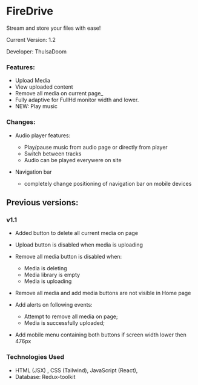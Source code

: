 # FireDrive

Stream and store your files with ease!

Current Version: 1.2

Developer: ThulsaDoom

### Features:

- Upload Media
- View uploaded content
- Remove all media on current page_
- Fully adaptive for FullHd monitor width and lower.
- NEW: Play music

### Changes:

- Audio player features: 
  - Play/pause music from audio page or directly from player
  - Switch between tracks 
  - Audio can be played everywere on site


- Navigation bar
  - completely change positioning of navigation bar on mobile devices 


## Previous versions:

### v1.1
- Added button to delete all current media on page
- Upload button is disabled when media is uploading


- Remove all media button is disabled when:
    - Media is deleting
    - Media library is empty
    - Media is uploading


- Remove all media and add media buttons are not visible in Home page


- Add alerts on following events:
    - Attempt to remove all media on page;
    - Media is successfully uploaded;


- Add mobile menu containing both buttons if screen width lower then 476px

### Technologies Used

- HTML (JSX) , CSS (Tailwind), JavaScript (React),
- Database: Redux-toolkit